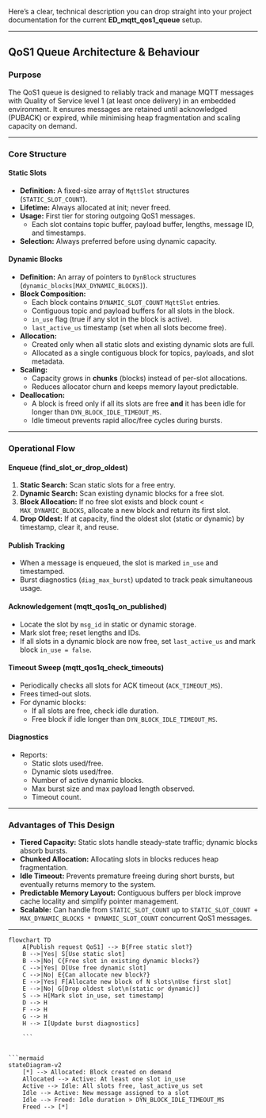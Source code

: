 Here’s a clear, technical description you can drop straight into your project documentation for the current **ED_mqtt_qos1_queue** setup.

---

## **QoS1 Queue Architecture & Behaviour**

### **Purpose**
The QoS1 queue is designed to reliably track and manage MQTT messages with Quality of Service level 1 (at least once delivery) in an embedded environment. It ensures messages are retained until acknowledged (PUBACK) or expired, while minimising heap fragmentation and scaling capacity on demand.

---

### **Core Structure**

#### **Static Slots**
- **Definition:** A fixed-size array of `MqttSlot` structures (`STATIC_SLOT_COUNT`).
- **Lifetime:** Always allocated at init; never freed.
- **Usage:** First tier for storing outgoing QoS1 messages.
  - Each slot contains topic buffer, payload buffer, lengths, message ID, and timestamps.
- **Selection:** Always preferred before using dynamic capacity.

#### **Dynamic Blocks**
- **Definition:** An array of pointers to `DynBlock` structures (`dynamic_blocks[MAX_DYNAMIC_BLOCKS]`).
- **Block Composition:**
  - Each block contains `DYNAMIC_SLOT_COUNT` `MqttSlot` entries.
  - Contiguous topic and payload buffers for all slots in the block.
  - `in_use` flag (true if any slot in the block is active).
  - `last_active_us` timestamp (set when all slots become free).
- **Allocation:**
  - Created only when all static slots and existing dynamic slots are full.
  - Allocated as a single contiguous block for topics, payloads, and slot metadata.
- **Scaling:**
  - Capacity grows in **chunks** (blocks) instead of per-slot allocations.
  - Reduces allocator churn and keeps memory layout predictable.
- **Deallocation:**
  - A block is freed only if all its slots are free **and** it has been idle for longer than `DYN_BLOCK_IDLE_TIMEOUT_MS`.
  - Idle timeout prevents rapid alloc/free cycles during bursts.

---

### **Operational Flow**

#### **Enqueue (find_slot_or_drop_oldest)**
1. **Static Search:** Scan static slots for a free entry.
2. **Dynamic Search:** Scan existing dynamic blocks for a free slot.
3. **Block Allocation:** If no free slot exists and block count < `MAX_DYNAMIC_BLOCKS`, allocate a new block and return its first slot.
4. **Drop Oldest:** If at capacity, find the oldest slot (static or dynamic) by timestamp, clear it, and reuse.

#### **Publish Tracking**
- When a message is enqueued, the slot is marked `in_use` and timestamped.
- Burst diagnostics (`diag_max_burst`) updated to track peak simultaneous usage.

#### **Acknowledgement (mqtt_qos1q_on_published)**
- Locate the slot by `msg_id` in static or dynamic storage.
- Mark slot free; reset lengths and IDs.
- If all slots in a dynamic block are now free, set `last_active_us` and mark block `in_use = false`.

#### **Timeout Sweep (mqtt_qos1q_check_timeouts)**
- Periodically checks all slots for ACK timeout (`ACK_TIMEOUT_MS`).
- Frees timed-out slots.
- For dynamic blocks:
  - If all slots are free, check idle duration.
  - Free block if idle longer than `DYN_BLOCK_IDLE_TIMEOUT_MS`.

#### **Diagnostics**
- Reports:
  - Static slots used/free.
  - Dynamic slots used/free.
  - Number of active dynamic blocks.
  - Max burst size and max payload length observed.
  - Timeout count.

---

### **Advantages of This Design**
- **Tiered Capacity:** Static slots handle steady-state traffic; dynamic blocks absorb bursts.
- **Chunked Allocation:** Allocating slots in blocks reduces heap fragmentation.
- **Idle Timeout:** Prevents premature freeing during short bursts, but eventually returns memory to the system.
- **Predictable Memory Layout:** Contiguous buffers per block improve cache locality and simplify pointer management.
- **Scalable:** Can handle from `STATIC_SLOT_COUNT` up to `STATIC_SLOT_COUNT + MAX_DYNAMIC_BLOCKS * DYNAMIC_SLOT_COUNT` concurrent QoS1 messages.

---
```mermaid
flowchart TD
    A[Publish request QoS1] --> B{Free static slot?}
    B -->|Yes| S[Use static slot]
    B -->|No| C{Free slot in existing dynamic blocks?}
    C -->|Yes| D[Use free dynamic slot]
    C -->|No| E{Can allocate new block?}
    E -->|Yes| F[Allocate new block of N slots\nUse first slot]
    E -->|No| G[Drop oldest slot\n(static or dynamic)]
    S --> H[Mark slot in_use, set timestamp]
    D --> H
    F --> H
    G --> H
    H --> I[Update burst diagnostics]

    ```


```mermaid
stateDiagram-v2
    [*] --> Allocated: Block created on demand
    Allocated --> Active: At least one slot in_use
    Active --> Idle: All slots free, last_active_us set
    Idle --> Active: New message assigned to a slot
    Idle --> Freed: Idle duration > DYN_BLOCK_IDLE_TIMEOUT_MS
    Freed --> [*]

```
